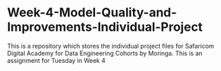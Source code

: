 # Week-4-Model-Quality-and-Improvements-Individual-Project
This is a repository which stores the individual project files for Safaricom Digital Academy for Data Engineering Cohorts by Moringa. This is an assignment for Tuesday in Week 4

